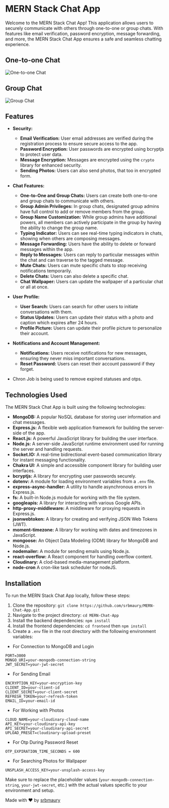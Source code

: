 # MERN Stack Chat App

Welcome to the MERN Stack Chat App! This application allows users to securely communicate with others through one-to-one or group chats. With features like email verification, password encryption, message forwarding, and more, the MERN Stack Chat App ensures a safe and seamless chatting experience.

## One-to-one Chat
![One-to-one Chat](https://res.cloudinary.com/dnimsxcmh/image/upload/v1690005398/uploads/11fdf0aed2dea50d256e02077187532e_sq3ixw.png)

## Group Chat
![Group Chat](https://res.cloudinary.com/dnimsxcmh/image/upload/v1690032073/uploads/982336d62a5fbe9ec080f49f38c5e760_hyzxmw.png)

## Features

- **Security:**
  - **Email Verification:** User email addresses are verified during the registration process to ensure secure access to the app.
  - **Password Encryption:** User passwords are encrypted using bcryptjs to protect user data.
  - **Message Encryption:** Messages are encrypted using the `crypto` library for enhanced security.
  - **Sending Photos:** Users can also send photos, that too in encrypted form.

- **Chat Features:**
  - **One-to-One and Group Chats:** Users can create both one-to-one and group chats to communicate with others.
  - **Group Admin Privileges:** In group chats, designated group admins have full control to add or remove members from the group.
  - **Group Name Customization:** While group admins have additional powers, all members can actively participate in the group by having the ability to change the group name. 
  - **Typing Indicator:** Users can see real-time typing indicators in chats, showing when others are composing messages.
  - **Message Forwarding:** Users have the ability to delete or forward messages within the app.
  - **Reply to Messages:** Users can reply to particular messages within the chat and can traverse to the tagged message.
  - **Mute Chats:** Users can mute specific chats to stop receiving notifications temporarily.
  - **Delete Chats:** Users can also delete a specific chat.
  - **Chat Wallpaper:** Users can update the wallpaper of a particular chat or all at once.

- **User Profile:**
  - **User Search:** Users can search for other users to initiate conversations with them.
  - **Status Updates:** Users can update their status with a photo and caption which expires after 24 hours.
  - **Profile Picture:** Users can update their profile picture to personalize their account.

- **Notifications and Account Management:**
  - **Notifications:** Users receive notifications for new messages, ensuring they never miss important conversations.
  - **Reset Password:** Users can reset their account password if they forget.

- Chron Job is being used to remove expired statuses and otps.   
## Technologies Used

The MERN Stack Chat App is built using the following technologies:

- **MongoDB:** A popular NoSQL database for storing user information and chat messages.
- **Express.js:** A flexible web application framework for building the server-side of the app.
- **React.js:** A powerful JavaScript library for building the user interface.
- **Node.js:** A server-side JavaScript runtime environment used for running the server and handling requests.
- **Socket.IO:** A real-time bidirectional event-based communication library for instant messaging functionality.
- **Chakra UI:** A simple and accessible component library for building user interfaces.
- **bcryptjs:** A library for encrypting user passwords securely.
- **dotenv:** A module for loading environment variables from a `.env` file.
- **express-async-handler:** A utility to handle asynchronous errors in Express.js.
- **fs:** A built-in Node.js module for working with the file system.
- **googleapis:** A library for interacting with various Google APIs.
- **http-proxy-middleware:** A middleware for proxying requests in Express.js.
- **jsonwebtoken:** A library for creating and verifying JSON Web Tokens (JWT).
- **moment-timezone:** A library for working with dates and timezones in JavaScript.
- **mongoose:** An Object Data Modeling (ODM) library for MongoDB and Node.js.
- **nodemailer:** A module for sending emails using Node.js.
- **react-overflow:** A React component for handling overflow content.
- **Cloudinary:** A clod-based media-management platform.
- **node-cron** A cron-like task scheduler for nodeJS.
## Installation

To run the MERN Stack Chat App locally, follow these steps:

1. Clone the repository: `git clone https://github.com/srbmaury/MERN-Chat-App.git`
2. Navigate to the project directory: `cd MERN-Chat-App`
3. Install the backend dependencies: `npm install`
4. Install the frontend dependencies: `cd frontend` then `npm install`
5. Create a `.env` file in the root directory with the following environment variables:
- For Connection to MongoDB and Login
```plaintext
PORT=3000
MONGO_URI=your-mongodb-connection-string
JWT_SECRET=your-jwt-secret
````
- For Sending Email
```
ENCRYPTION_KEY=your-encryption-key
CLIENT_ID=your-client-id
CLIENT_SECRET=your-client-secret
REFRESH_TOKEN=your-refresh-token
EMAIL_ID=your-email-id
```
- For Working with Photos
```
CLOUD_NAME=your-cloudinary-cloud-name
API_KEY=your-cloudinary-api-key
API_SECRET=your-cloudinary-api-secret
UPLOAD_PRESET=cloudinary-upload-preset
```
- For Otp During Password Reset
```
OTP_EXPIRATION_TIME_SECONDS = 600
```
- For Searching Photos for Wallpaper
```
UNSPLASH_ACCESS_KEY=your-unsplash-access-key
```
Make sure to replace the placeholder values (`your-mongodb-connection-string`, `your-jwt-secret`, etc.) with the actual values specific to your environment and setup.

Made with ❤️ by [srbmaury](https://github.com/srbmaury)
